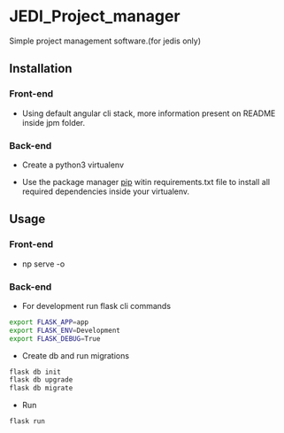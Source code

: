 # JEDI_Project_manager
Simple project management software.(for jedis only)

## Installation

### Front-end

- Using default angular cli stack, more information present on README inside jpm folder.


### Back-end
- Create a python3 virtualenv 

- Use the package manager [pip](https://pip.pypa.io/en/stable/) witin requirements.txt file  to install all required dependencies inside your virtualenv.

## Usage
### Front-end

- np serve -o 

### Back-end
- For development run flask cli commands
```bash
export FLASK_APP=app
export FLASK_ENV=Development
export FLASK_DEBUG=True
```
- Create db and run migrations
```bash
flask db init
flask db upgrade
flask db migrate
```

- Run 
```bash
flask run
```
